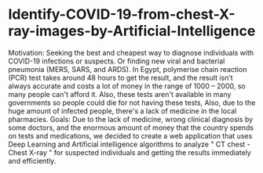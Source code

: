 # Identify-COVID-19-from-chest-X-ray-images-by-Artificial-Intelligence
Motivation: Seeking the best and cheapest way to diagnose individuals with COVID-19 infections or suspects. Or finding new viral and bacterial pneumonia (MERS, SARS, and ARDS). In Egypt, polymerise chain reaction (PCR) test takes around 48 hours to get the result, and the result isn’t always accurate and costs a lot of money in the range of 1000 – 2000, so many people can't afford it. Also, these tests aren't available in many governments so people could die for not having these tests, Also, due to the huge amount of infected people, there's a lack of medicine in the local pharmacies. Goals: Due to the lack of medicine, wrong clinical diagnosis by some doctors, and the enormous amount of money that the country spends on tests and medications, we decided to create a web application that uses Deep Learning and Artificial intelligence algorithms to analyze " CT chest - Chest X-ray " for suspected individuals and getting the results immediately and efficiently.
